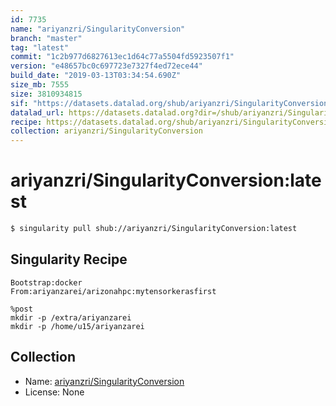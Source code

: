 ```yaml
---
id: 7735
name: "ariyanzri/SingularityConversion"
branch: "master"
tag: "latest"
commit: "1c2b977d6827613ec1d64c77a5504fd5923507f1"
version: "e48657bc0c697723e7327f4ed72ece44"
build_date: "2019-03-13T03:34:54.690Z"
size_mb: 7555
size: 3810934815
sif: "https://datasets.datalad.org/shub/ariyanzri/SingularityConversion/latest/2019-03-13-1c2b977d-e48657bc/e48657bc0c697723e7327f4ed72ece44.simg"
datalad_url: https://datasets.datalad.org?dir=/shub/ariyanzri/SingularityConversion/latest/2019-03-13-1c2b977d-e48657bc/
recipe: https://datasets.datalad.org/shub/ariyanzri/SingularityConversion/latest/2019-03-13-1c2b977d-e48657bc/Singularity
collection: ariyanzri/SingularityConversion
---
```


# ariyanzri/SingularityConversion:latest

```bash
$ singularity pull shub://ariyanzri/SingularityConversion:latest
```

## Singularity Recipe

```singularity
Bootstrap:docker  
From:ariyanzarei/arizonahpc:mytensorkerasfirst

%post
mkdir -p /extra/ariyanzarei
mkdir -p /home/u15/ariyanzarei
```

## Collection

 - Name: [ariyanzri/SingularityConversion](https://github.com/ariyanzri/SingularityConversion)
 - License: None

